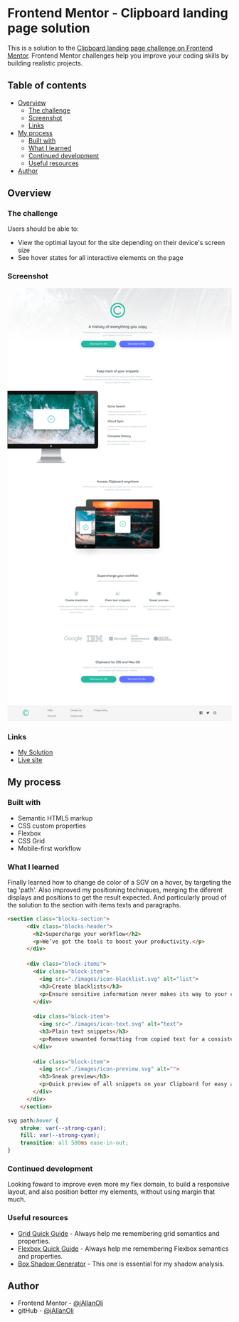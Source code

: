 # Frontend Mentor - Clipboard landing page solution

This is a solution to the [Clipboard landing page challenge on Frontend Mentor](https://www.frontendmentor.io/challenges/clipboard-landing-page-5cc9bccd6c4c91111378ecb9). Frontend Mentor challenges help you improve your coding skills by building realistic projects. 

## Table of contents

- [Overview](#overview)
  - [The challenge](#the-challenge)
  - [Screenshot](#screenshot)
  - [Links](#links)
- [My process](#my-process)
  - [Built with](#built-with)
  - [What I learned](#what-i-learned)
  - [Continued development](#continued-development)
  - [Useful resources](#useful-resources)
- [Author](#author)


## Overview

### The challenge

Users should be able to:

- View the optimal layout for the site depending on their device's screen size
- See hover states for all interactive elements on the page

### Screenshot

![](./screenshot.png)

### Links

- [My Solution](https://www.frontendmentor.io/challenges/clipboard-landing-page-5cc9bccd6c4c91111378ecb9/hub/clipboard-landing-page-97EKh2BvcD)
- [Live site](https://www.frontendmentor.io/solutions/clipboard-landing-page-97EKh2BvcD)

## My process

### Built with

- Semantic HTML5 markup
- CSS custom properties
- Flexbox
- CSS Grid
- Mobile-first workflow

### What I learned

Finally learned how to change de color of a SGV on a hover, by targeting the tag 'path'. Also improved my positioning techniques, merging the diferent displays and positions to get the result expected. And particularly proud of the solution to the section with items texts and paragraphs.

```html
<section class="blocks-section">
      <div class="blocks-header">
        <h2>Supercharge your workflow</h2>
        <p>We’ve got the tools to boost your productivity.</p>
      </div>

      <div class="block-items">
        <div class="block-item">
          <img src="./images/icon-blacklist.svg" alt="list">
          <h3>Create blacklists</h3>
          <p>Ensure sensitive information never makes its way to your clipboard by excluding certain sources.</p>
        </div>

        <div class="block-item">
          <img src="./images/icon-text.svg" alt="text">
          <h3>Plain text snippets</h3>
          <p>Remove unwanted formatting from copied text for a consistent look.</p>
        </div>

        <div class="block-item">
          <img src="./images/icon-preview.svg" alt="">
          <h3>Sneak preview</h3>
          <p>Quick preview of all snippets on your Clipboard for easy access.</p>
        </div>
      </div>
    </section>
```
```css
svg path:hover {
    stroke: var(--strong-cyan);
    fill: var(--strong-cyan);
    transition: all 500ms ease-in-out;
}
```

### Continued development

Looking foward to improve even more my flex domain, to build a responsive layout, and also position better my elements, without using margin that much.

### Useful resources

- [Grid Quick Guide](https://css-tricks.com/snippets/css/complete-guide-grid/) - Always help me remembering grid semantics and properties. 
- [Flexbox Quick Guide](https://css-tricks.com/snippets/css/a-guide-to-flexbox/) - Always help me remembering Flexbox semantics and properties. 
- [Box Shadow Generator](https://html-css-js.com/css/generator/box-shadow/) - This one is essential for my shadow analysis.

## Author

- Frontend Mentor - [@jAllanOli](https://www.frontendmentor.io/profile/jAllanOli)
- gitHub - [@jAllanOli](https://github.com/jAllanOli)
